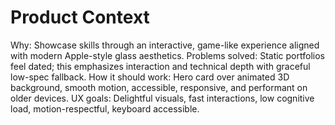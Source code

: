 # Product Context

Why: Showcase skills through an interactive, game-like experience aligned with modern Apple-style glass aesthetics.
Problems solved: Static portfolios feel dated; this emphasizes interaction and technical depth with graceful low-spec fallback.
How it should work: Hero card over animated 3D background, smooth motion, accessible, responsive, and performant on older devices.
UX goals: Delightful visuals, fast interactions, low cognitive load, motion-respectful, keyboard accessible.
